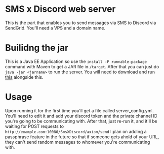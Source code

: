 # SMS x Discord web server

This is the part that enables you to send messages via SMS to Discord via SendGrid. You'll need a VPS and a domain name.

# Builidng the jar 

This is a Java EE Application so use the `install -P runnable-package` command with Maven to get a JAR file in `/target`. After that you can just do `java -jar <jarname>` to run the server. You will need to download and run [this](https://github.com/EmotionalLove/SMS_x_Discord) alongside this.

# Usage

Upon running it for the first time you'll get a file called server_config.yml. You'll need to edit it and add your discord token and the private channel ID you're going to be communicating with. After that, just re-run it, and it'll be waiting for POST requests to `http://example.com:10080/SmsXDiscord/axiom/send` I plan on adding a passphrase feature in the future so that if someone gets ahold of your URL, they can't send random messages to whomever you're communicating with.